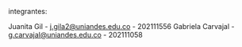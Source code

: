 integrantes:

Juanita Gil - j.gila2@uniandes.edu.co - 202111556
Gabriela Carvajal - g.carvajal@uniandes.edu.co - 202111058